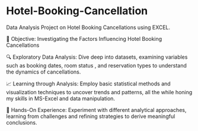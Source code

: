 # Hotel-Booking-Cancellation
Data Analysis Project on Hotel Booking Cancellations using EXCEL.

🏨 Objective: Investigating the Factors Influencing Hotel Booking Cancellations

🔍 Exploratory Data Analysis: Dive deep into datasets, examining variables such as booking dates, room status , and reservation types to understand the dynamics of cancellations.

📈 Learning through Analysis: Employ basic statistical methods and visualization techniques to uncover trends and patterns, all the while honing my skills in MS-Excel and data manipulation.

🔬 Hands-On Experience: Experiment with different analytical approaches, learning from challenges and refining strategies to derive meaningful conclusions.

